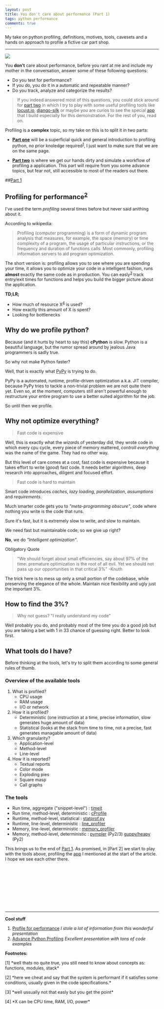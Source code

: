 ```yaml
---
layout: post
title: You don't care about performance (Part 1)
tags: python performance
comments: true
---
```


My take on python profiling, definitions, motives, tools, cavesets and a hands
on approach to profile a fictive car part shop.

---
<img src="http://i.imgur.com/Yx9GP2R.jpg">

You **don't** care about performance, before you rant at me and include my mother
in the conversation, answer some of these following questions:

- Do you test for performance?
- If you do, you do it in a automatic and repeatable manner?
- Do you track, analyze and categorize the results?

>If you indeed answered most of this questions, you could stick around for [part
>two](#part2) in which I try to play with some useful profiling tools like
>[locust.io], [django-silk] or maybe you are curios to see the special
>[app] that I build especially for this demonstration.  For the rest of you, read on.

Profiling is a **complex** topic, so my take on this is to split it in two
parts:

- [**Part one**](#part1) will be a superficial quick and general introduction to
profiling python, no prior knoledge required<sup>[1](#f1)</sup>, I just want to make sure that we are on
the same page.

- [**Part two**](#part2) is where we get our hands dirty and simulate a workflow of profiling a
application. This part will require from you some advance topics, but fear not,
still accessible to most of the readers out there.

##<a id="part1" href="#part1">Part 1</a>

Profiling for performance<sup>[2](#f2)</sup>
--------------------------------------------

I've used the term *profiling* several times before but never said anithing
about it.

According to wikipedia:

> Profiling (computer programming) is a form of dynamic program analysis
> that measures, for example, the space (memory) or time complexity of a
> program, the usage of particular instructions, or the frequency and
> duration of functions calls. Most commonly, profiling information
> servers to aid program optimization.

The short version is: profiling allows you to see where you are
spending your time, it allows you to optimize your code in a intelligent
fashion, runs **almost** exactly the same code as in production. You can
easly<sup>[3](#f3)</sup> track entry/exit times for functions and helps you
build the bigger picture about the application.

**TD;LR;**

- How much of resource X<sup>[4](#f4)</sup> is used?
- How exactly this amount of X is spent?
- Looking for bottlenecks

Why do we profile python?
------------------------

Because (and it hurts by heart to say this) **cPython** is slow. Python is a
beautiful language, but the rumor spread around by jealous Java
programmers is sadly true.

So why not make Python faster?

Well, that is exactly what [PyPy] is trying to do.

PyPy is a automated, runtime, profile-driven optimization a.k.a. JIT compiler,
because PyPy tries to tackle a non-trivial problem we are not quite there yet.
Even so, at the moment, computers still aren't powerful enough to restructure your
entire program to use a better suited algorithm for the job.

So until then we profile.

Why not optimize everything?
--------------------------

>Fast code is expensive

Well, this is exactly what the *wizards* of yesterday did, they wrote code in which
every cpu cycle, every piece of memory mattered, *controll everything* was
the name of the game. They had no other way.

But this level of care comes at a cost, fast code is expensive because it takes effort
to write (*good*) fast code. It needs better algorithms, deep research into
approaches, diligent and focused effort.

>Fast code is hard to maintain

Smart code introduces *caches*, *lazy loading*, *parallelization*, *assumptions* and
*requirements*.

Much smarter code gets you to *"meta-programming obscure"*, code where nothing
you write is the code that runs.

Sure it's fast, but it is extremely slow to write, and slow to maintain.

We need fast but maintainable code, so we give up right?

**No**, we do *"Intelligent optimization"*.

Obligatory Quote

>"We should forget about small efficiencies, say about 97% of the time:
>premature optimization is the root of all evil.
>Yet we should not pass up our opportunities in that critical 3%" -Knuth

The trick here is to mess up only a small portion of the codebase,
while preserving the elegance of the whole.
Maintain nice flexibility and ugly just the important 3%.

How to find the 3%?
------------------

>Why not guess? "I really understand my code"

Well probably you do, and probably most of the time you do a good job
but you are taking a bet with 1 in 33 chance of guessing right. Better to look
first.

What tools do I have?
---------------------
Before thinking at the tools, let's try to split them according to some
general rules of thumb.

### Overview of the available tools
1. What is profiled?
    - CPU usage
    - RAM usage
    - I/O or network
2. How it is profiled?
    - Deterministic (one instruction at a time,
                     precise information, slow
                     generates huge amount of data)
    - Statistical (looks at the stack from time to time,
                   not a precise, fast
                   generates managable amount of data)
3. Which granularity?
    - Application-level
    - Method-level
    - Line-level
4. How it is reported?
    - Textual reports
    - Color mode
    - Exploding pies
    - Square masp
    - Call graphs

### The tools
- Run time, aggregate ("snippet-level") : [timeit]
- Run time, method-level, deterministic : [cProfile]
- Runtime, method-level, statistical    : [statprof.py]
- Runtime, line-level, deterministic    : [line_profiler]
- Memory, line-level, deterministic     : [memory_profiler]
- Memory, method-level, deterministic   : [pympler] (Py2/3)
                                          [guppy/heapy] (Py2)

This brings us to the end of [Part 1](#part1). As promised, in [Part 2] we
start to play with the tools above, profiling the [app] I mentioned at the start
of the article. I hope we see each other there.

<br><br> <br><br> <br><br> <br><br>

--------
**Cool stuff**

1. [Profile for performance](http://pyvideo.org/video/1587/profiling-for-performance)
    *I stole a lot of information from this wonderful presentation*
2. [Advance Python Profiling](https://www.youtube.com/watch?v=DUCMjsrYSrQ)
    *Excellent presentation with tons of code examples*


**Footnotes:**

<p id="f1">[1] *well thats no quite true, you still need to know about concepts as: functions, modules, stack*</p>
<p id="f2">[2] *here we cheat and say that the system is performant if it
satisfies some conditions, usually given in the
code specifications.*</p>
<p id="f3">[3] *well ussually not that easly but you get the point*</p>
<p id="f4">[4] *X can be CPU time, RAM, I/O, power*</p>

[django-silk]:https://github.com/mtford90/silk/
[locust.io]:http://locust.io/
[app]:https://github.com/BontaVlad/django-sample-app#django-sample-app
[PyPy]:http://pypy.org/
[timeit]:https://docs.python.org/2/library/timeit.html
[cProfile]:https://docs.python.org/2/library/profile.html
[statprof.py]:https://pypi.python.org/pypi/statprof/
[line_profiler]:https://github.com/rkern/line_profiler
[memory_profiler]:https://pypi.python.org/pypi/memory_profiler
[pympler]:https://pypi.python.org/pypi/Pympler
[guppy/heapy]:https://pypi.python.org/pypi/guppy/0.1.10
